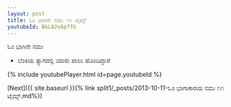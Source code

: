 ```yaml
---
layout: post
title: ಓಂ ಭಾಗಿನೇ ನಮಃ ೧೧ ಟೈಮ್ಸ್
youtubeId: BkL82vAp7fU
---
```

 
 
 ಓಂ ಭಾಗಿನೇ ನಮಃ  
 
 -  ಬೆಂಕಿಯ ತ್ಯಾಗದಲ್ಲಿ ಯಾರು ಪಾಲು ಹೊಂದಿದ್ದಾರೆ 
 
  
 
  
 
 
 
 
 
 


{% include youtubePlayer.html id=page.youtubeId %}
 
[Next]({{ site.baseurl }}{% link  split1/_posts/2013-10-11-ಓಂ ಭಾಗಾಕಾರಯ ನಮಃ ೧೧ ಟೈಮ್ಸ್.md%})
 

